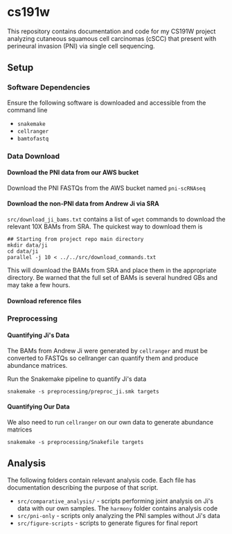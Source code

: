 # cs191w
This repository contains documentation and code for my CS191W project analyzing cutaneous squamous cell
carcinomas (cSCC) that present with perineural invasion (PNI) via single cell sequencing.

## Setup
### Software Dependencies
Ensure the following software is downloaded and accessible from the command line
* `snakemake`
* `cellranger`
* `bamtofastq`

### Data Download
#### Download the PNI data from our AWS bucket

Download the PNI FASTQs from the AWS bucket named `pni-scRNAseq`

#### Download the non-PNI data from Andrew Ji via SRA
`src/download_ji_bams.txt` contains a list of `wget` commands to download the relevant 10X BAMs from SRA.
The quickest way to download them is 

```
## Starting from project repo main directory
mkdir data/ji
cd data/ji
parallel -j 10 < ../../src/download_commands.txt
```

This will download the BAMs from SRA and place them in the appropriate directory. Be warned
that the full set of BAMs is several hundred GBs and may take a few hours.

#### Download reference files

### Preprocessing
#### Quantifying Ji's Data
The BAMs from Andrew Ji were generated by `cellranger` and must be converted to FASTQs so
cellranger can quantify them and produce abundance matrices.

Run the Snakemake pipeline to quantify Ji's data

```
snakemake -s preprocessing/preproc_ji.smk targets
```

#### Quantifying Our Data

We also need to run `cellranger` on our own data to generate abundance matrices

```
snakemake -s preprocessing/Snakefile targets
```

## Analysis
The following folders contain relevant analysis code. Each file has documentation
describing the purpose of that script.

* `src/comparative_analysis/` - scripts performing joint analysis on Ji's data with our own samples. The `harmony` folder contains analysis code
* `src/pni-only` - scripts only analyzing the PNI samples without Ji's data
* `src/figure-scripts` - scripts to generate figures for final report


